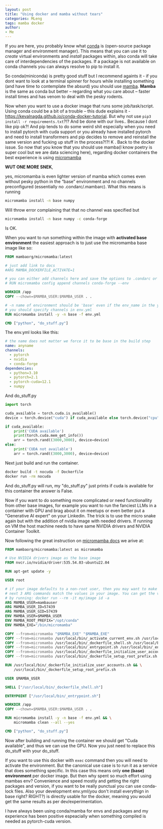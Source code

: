 ```yaml
---
layout: post
title: "Using docker and mamba without tears"
categories: MLeng
tags: mamba docker
author:
- Me
---
```



If you are here, you probably know what [conda](https://docs.conda.io/en/latest/) is (open-source package manager and environment manager). This means that you can use it to _create_ virtual environments and _install_ packages within, also conda will take care of interdependencies of the packages. If a package is not available on conda channels you can always resolve to pip to install it.

So conda(miniconda) is pretty good stuff but I recommend againts it - if you dont want to look at a terminal spinner for hours while installing something (and have time to contemplate the absurd) you should use [mamba](https://mamba.readthedocs.io/en/latest/installation/mamba-installation.html).
**Mamba** is the same as conda but better – regarding what you care about – faster install times and has venom to deal with the pesky rodents. 

Now when you want to use a docker image that runs some job/task/script. 
Using conda could be a bit of a trouble – this dude explains it - https://kevalnagda.github.io/conda-docker-tutorial. But why not use `pip3 install -r requirements.txt`?!? And be done with our lives.. Because I dont like pip ok?!
And pip tends to do some weird shit especially when you need to install pytorch with cuda support or you already have installed pytorch and need to install transformers and pip decides to remove and reinstall the same version and fucking up stuff in the process?!?! K .
Back to the docker issue. So now that you know that you should use mamba(I know poetry is super cool but we are data sciencing here), regarding docker containers the best experience is using 
[micromamba](https://mamba.readthedocs.io/en/latest/installation/micromamba-installation.html) 

**WUT ONE MORE SNEK**,

yes, micromamba is even lighter version of mamba which comes even without pesky python in the “base” environment and no channels preconfigured (essentially no .condarc/.mambarc). What this means is running 

```sh
micromamba install -n base numpy
```

Will throw error complaining that that no channel was specified but 
```sh
micromamba install -n base numpy -c conda-forge
```
Is OK. 

When you want to run something within the image with **activated base environment** the easiest approach is to just use the micromamba base image like so:
```Dockerfile
FROM mambaorg/micromamba:latest

# just add link to docs
#ARG MAMBA_DOCKERFILE_ACTIVATE=1

# you can either add channels here and save the options to .condarc or use env.yml
# RUN micromamba config append channels conda-forge --env 

WORKDIR /app
COPY --chown=$MAMBA_USER:$MAMBA_USER . .

# -n name of environment should be 'base' even if the env_name in the yml file is env15
# you should specify channels in env.yml
RUN micromamba install -y -n base -f env.yml

CMD ["python", "do_stuff.py"]
```
The env.yml looks like this:
```yml
# the name does not matter we force it to be base in the build step
name: anyname
channels:
  - pytorch
  - nvidia
  - conda-forge
dependencies:
  - python=3.10
  - pytorch=2.1
  - pytorch-cuda=12.1
  - numpy
```
And do_stuff.py

```python
import torch

cuda_available = torch.cuda.is_available()
device = torch.device("cuda") if cuda_available else torch.device("cpu")

if cuda_available:
    print('CUDA available')
    print(torch.cuda.mem_get_info())
    arr = torch.rand((3000,3000), device=device)
else:
    print('CUDA not available')
    arr = torch.rand((3000,3000), device=device)

```

Next just build and run the container. 
```sh
docker build -t nocuda -f Dockerfile
docker run -rm nocuda
```
And do_stuff.py will run, my "do_stuff.py" just prints if cuda is available for this container the answer is False. 

Now if you want to do something more complicated or need functionallity from other base images, for example you want to run the fanciest LLMs in a container with GPU and brag about it on meetups or even better put a "Generative AI expert" on your Linkedin. The trick is to use the micro snake again but with the addition of nvidia image with needed drivers. If running on VM the host machine needs to have same NVIDIA drivers and NVIDIA Container Toolkit. 

Now following the great instruction on [micromamba docs](https://micromamba-docker.readthedocs.io/en/latest/advanced_usage.html#adding-micromamba-to-an-existing-docker-image) we arive at:

```Dockerfile
FROM mambaorg/micromamba:latest as micromamba

# Use NVIDIA drivers image as the base image
FROM nvcr.io/nvidia/driver:535.54.03-ubuntu22.04

RUN apt-get update -y

USER root

# if your image defaults to a non-root user, then you may want to make the
# next 3 ARG commands match the values in your image. You can get the values
# by running: docker run --rm -it my/image id -a
ARG MAMBA_USER=mambauser
ARG MAMBA_USER_ID=57439
ARG MAMBA_USER_GID=57439
ENV MAMBA_USER=$MAMBA_USER
ENV MAMBA_ROOT_PREFIX="/opt/conda"
ENV MAMBA_EXE="/bin/micromamba"

COPY --from=micromamba "$MAMBA_EXE" "$MAMBA_EXE"
COPY --from=micromamba /usr/local/bin/_activate_current_env.sh /usr/local/bin/_activate_current_env.sh
COPY --from=micromamba /usr/local/bin/_dockerfile_shell.sh /usr/local/bin/_dockerfile_shell.sh
COPY --from=micromamba /usr/local/bin/_entrypoint.sh /usr/local/bin/_entrypoint.sh
COPY --from=micromamba /usr/local/bin/_dockerfile_initialize_user_accounts.sh /usr/local/bin/_dockerfile_initialize_user_accounts.sh
COPY --from=micromamba /usr/local/bin/_dockerfile_setup_root_prefix.sh /usr/local/bin/_dockerfile_setup_root_prefix.sh

RUN /usr/local/bin/_dockerfile_initialize_user_accounts.sh && \
    /usr/local/bin/_dockerfile_setup_root_prefix.sh

USER $MAMBA_USER

SHELL ["/usr/local/bin/_dockerfile_shell.sh"]

ENTRYPOINT ["/usr/local/bin/_entrypoint.sh"]

WORKDIR /app
COPY --chown=$MAMBA_USER:$MAMBA_USER . .

RUN micromamba install -y -n base -f env.yml && \
    micromamba clean --all --yes

CMD ["python", "do_stuff.py"]
```

Now after building and running the container we should get "Cuda available", and thus we can use the GPU. Now you just need to replace this do_stuff with your do_stuff.

If you want to use this docker with `exec` command then you will need to activate the environment. But the canonical use case is to run it as a service that does something specific. In this case this means only **one (base) environment** per docker image. But then why spent so much effort using mambas env? Convenience and speed mostly and getting the right packages and version, if you want to be really punctual you can use conda-lock files. Also your development env.yml(you don't install everythign in base right? RIGHT?) is directly usable for the docker, meaning you would get the same results as per dev/experimentation. 

I have always been using conda/mamba for envs and packages and my experience has been positive espeacially when something compiled is needed as pytorch-cuda version. 
